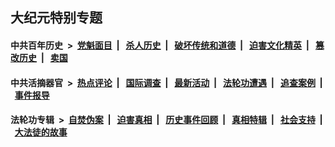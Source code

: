 ## 大纪元特别专题

#### 中共百年历史 &nbsp;>&nbsp; [党魁面目](indexes/nf1176107/README.md?06010430) &nbsp;| &nbsp; [杀人历史](indexes/nf1176106/README.md?06010430) &nbsp;| &nbsp; [破坏传统和道德](indexes/nf1176106/README.md?06010430) &nbsp;| &nbsp; [迫害文化精英](indexes/nf1176111/README.md?06010430) &nbsp;| &nbsp; [篡改历史](indexes/nf1176115/README.md?06010430) &nbsp;| &nbsp; [卖国](indexes/nf1176117/README.md?06010430) 

#### 中共活摘器官 &nbsp;>&nbsp; [热点评论](indexes/nf5879/README.md?06010430) &nbsp;| &nbsp; [国际调查](indexes/nf5947/README.md?06010430) &nbsp;| &nbsp; [最新活动](indexes/nf5883/README.md?06010430) &nbsp;| &nbsp; [法轮功遭遇](indexes/nf5881/README.md?06010430) &nbsp;| &nbsp; [追查案例](indexes/nf5880/README.md?06010430) &nbsp;| &nbsp; [事件报导](indexes/nf5877/README.md?06010430) 

#### 法轮功专辑 &nbsp;>&nbsp; [自焚伪案](indexes/nf5562/README.md?06010430) &nbsp;| &nbsp; [迫害真相](indexes/nf4379/README.md?06010430) &nbsp;| &nbsp; [历史事件回顾](indexes/nf5793/README.md?06010430) &nbsp;| &nbsp; [真相特辑](indexes/nf4389/README.md?06010430) &nbsp;| &nbsp; [社会支持](indexes/nf4386/README.md?06010430) &nbsp;| &nbsp; [大法徒的故事](indexes/nf1147481/README.md?06010430) 


